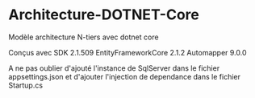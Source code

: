 # Architecture-DOTNET-Core
Modèle architecture N-tiers avec dotnet core

Conçus avec SDK 2.1.509
EntityFrameworkCore 2.1.2
Automapper 9.0.0

A ne pas oublier d'ajouté l'instance de SqlServer dans le fichier appsettings.json
et d'ajouter l'injection de dependance dans le fichier Startup.cs
